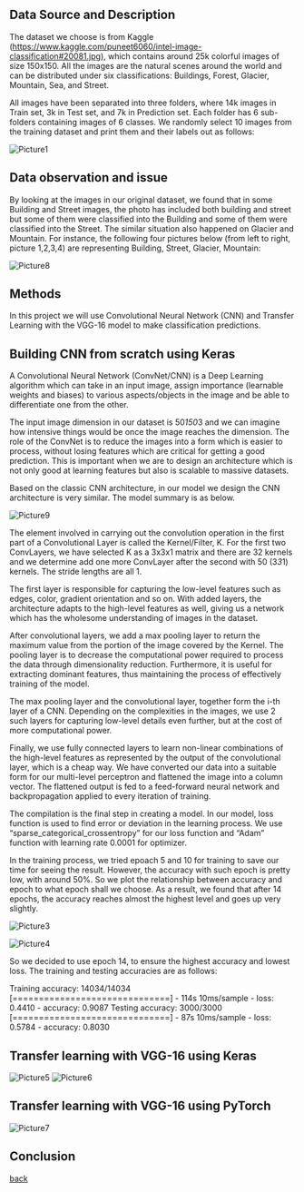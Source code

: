 ## Data Source and Description

The dataset we choose is from Kaggle (https://www.kaggle.com/puneet6060/intel-image-classification#20081.jpg), which contains around 25k colorful images of size 150x150. All the images are the natural scenes around the world and can be distributed under six classifications: Buildings, Forest, Glacier, Mountain, Sea, and Street.

All images have been separated into three folders, where 14k images in Train set, 3k in Test set, and 7k in Prediction set. Each folder has 6 sub-folders containing images of 6 classes. 
We randomly select 10 images from the training dataset and print them and their labels out as follows:

![Picture1](https://github.com/743048072/Wendy-Zhai/blob/master/assets/Intel/Picture1.png)


## Data observation and issue

By looking at the images in our original dataset, we found that in some Building and Street images, the photo has included both building and street but some of them were classified into the Building and some of them were classified into the Street. The similar situation also happened on Glacier and Mountain. For instance, the following four pictures below (from left to right, picture 1,2,3,4) are representing Building, Street, Glacier, Mountain:

![Picture8](https://github.com/743048072/Wendy-Zhai/blob/master/assets/Intel/Picture8.png) 


## Methods
In this project we will use Convolutional Neural Network (CNN) and Transfer Learning with the VGG-16 model to make classification predictions. 

## Building CNN from scratch using Keras

A Convolutional Neural Network (ConvNet/CNN) is a Deep Learning algorithm which can take in an input image, assign importance (learnable weights and biases) to various aspects/objects in the image and be able to differentiate one from the other.  

The input image dimension in our dataset is 50*150*3 and we can imagine how intensive things would be once the image reaches the dimension. The role of the ConvNet is to reduce the images into a form which is easier to process, without losing features which are critical for getting a good prediction. This is important when we are to design an architecture which is not only good at learning features but also is scalable to massive datasets.

Based on the classic CNN architecture, in our model we design the CNN architecture is very similar. The model summary is as below.

![Picture9](https://github.com/743048072/Wendy-Zhai/blob/master/assets/Intel/Picture9.png)

The element involved in carrying out the convolution operation in the first part of a Convolutional Layer is called the Kernel/Filter, K. For the first two ConvLayers, we have selected K as a 3x3x1 matrix and there are 32 kernels and we determine add one more ConvLayer after the second with 50 (3*3*1) kernels. The stride lengths are all 1.

The first layer is responsible for capturing the low-level features such as edges, color, gradient orientation and so on. With added layers, the architecture adapts to the high-level features as well, giving us a network which has the wholesome understanding of images in the dataset.

After convolutional layers, we add a max pooling layer to return the maximum value from the portion of the image covered by the Kernel. The pooling layer is to decrease the computational power required to process the data through dimensionality reduction. Furthermore, it is useful for extracting dominant features, thus maintaining the process of effectively training of the model.

The max pooling layer and the convolutional layer, together form the i-th layer of a CNN. Depending on the complexities in the images, we use 2 such layers for capturing low-level details even further, but at the cost of more computational power. 

Finally, we use fully connected layers to learn non-linear combinations of the high-level features as represented by the output of the convolutional layer, which is a cheap way. We have converted our data into a suitable form for our multi-level perceptron and flattened the image into a column vector. The flattened output is fed to a feed-forward neural network and backpropagation applied to every iteration of training.

The compilation is the final step in creating a model. In our model, loss function is used to find error or deviation in the learning process. We use “sparse_categorical_crossentropy” for our loss function and “Adam” function with learning rate 0.0001 for optimizer.

In the training process, we tried epoach 5 and 10 for training to save our time for seeing the result. However, the accuracy with such epoch is pretty low, with around 50%. So we plot the relationship between accuracy and epoch to what epoch shall we
choose. As a result, we found that after 14 epochs, the accuracy reaches almost the highest level and goes up very slightly. 

![Picture3](https://github.com/743048072/Wendy-Zhai/blob/master/assets/Intel/Picture3.png)

![Picture4](https://github.com/743048072/Wendy-Zhai/blob/master/assets/Intel/Picture4.png)

So we decided to use epoch 14, to ensure the highest accuracy and lowest loss. The training and testing accuracies are as follows:

Training accuracy:
14034/14034 [==============================] -  114s 10ms/sample - loss: 0.4410 - accuracy: 0.9087
Testing accuracy:
3000/3000 [==============================] -  87s 10ms/sample - loss: 0.5784 - accuracy: 0.8030
 
 
## Transfer learning with VGG-16 using Keras

![Picture5](https://github.com/743048072/Wendy-Zhai/blob/master/assets/Intel/Picture5.png)
![Picture6](https://github.com/743048072/Wendy-Zhai/blob/master/assets/Intel/Picture6.png)

## Transfer learning with VGG-16 using PyTorch

![Picture7](https://github.com/743048072/Wendy-Zhai/blob/master/assets/Intel/Picture7.png)

## Conclusion  

[back](https://github.com/743048072/Wendy-Zhai/)
